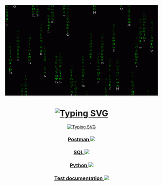 <div id="header" align="center">
<img src="https://github.com/SaintFLOK/SaintFLOK/blob/409e5544ef4b07f23940259b973ef22ce7c9f7f1/assets/D7JO.gif" height="300" width="800"/>
<h1 align="center"><a href="https://git.io/typing-svg"><img src="https://readme-typing-svg.herokuapp.com?color=53F754&center=true&vCenter=true&lines=Wake+up,+Neo+Welcome+to+my+profile" alt="Typing SVG" /></a></h1>
<a href="https://git.io/typing-svg"><img src="https://readme-typing-svg.herokuapp.com?color=53F754&center=true&vCenter=true&lines=Check+out+my+portfolio:" alt="Typing SVG" /></a>
</div>
<div>
<h3 align="center"> <a href="https://github.com/SaintFLOK/Postman.git" target="_blank">Postman <img src="https://cdn4.iconfinder.com/data/icons/logos-brands-5/24/postman-512.png" width="30"></a></h3>
</div>
<div>
<h3 align="center"> <a href="https://github.com/SaintFLOK/SQL.git" target="_blank">SQL <img src="https://cdn2.iconfinder.com/data/icons/file-formats-37/100/file-24-512.png" width="30"</a></h3>
</div>
<div>
<h3 align="center"> <a href="https://github.com/SaintFLOK/Python.git" target="_blank">Python <img src = "https://img.icons8.com/ios7/12x/python.png" width="30" </a></h3>
</div>
<div>
<h3 align="center"> <a href="https://docs.google.com/spreadsheets/d/1QncBvcoRoVqpYFm7Q2CTlD1mUlOlkU-S3Q1Iij2_JeI/edit?usp=sharing" target="_blank">Test documentation <img src="http://getdrawings.com/free-icon-bw/copy-icon-4.png" width="30"</a></h3>
</div>

